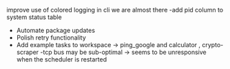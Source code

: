 improve use of colored logging in cli
we are almost there
-add pid column to system status table
- Automate  package updates
- Polish retry functionality
- Add example tasks to workspace -> ping_google and calculator , crypto-scraper
-tcp bus may be sub-optimal -> seems to be unresponsive when the scheduler is restarted
